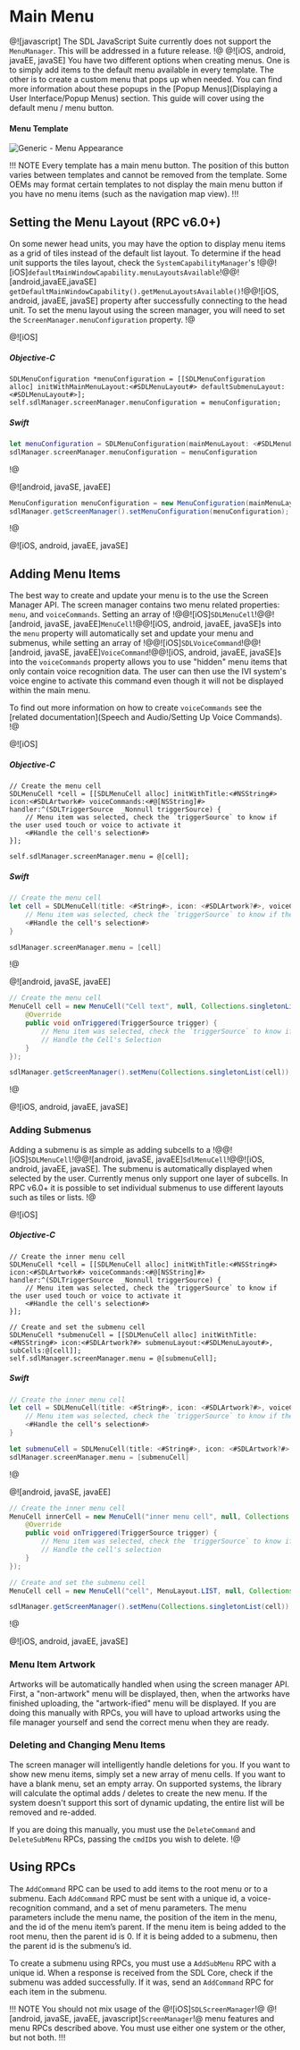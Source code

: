 # Main Menu
@![javascript]
The SDL JavaScript Suite currently does not support the `MenuManager`. This will be addressed in a future release.
!@
@![iOS, android, javaEE, javaSE]
You have two different options when creating menus. One is to simply add items to the default menu available in every template. The other is to create a custom menu that pops up when needed. You can find more information about these popups in the [Popup Menus](Displaying a User Interface/Popup Menus) section. This guide will cover using the default menu / menu button.

#### Menu Template
![Generic - Menu Appearance](assets/Generic_menu_dark.png)

!!! NOTE
Every template has a main menu button. The position of this button varies between templates and cannot be removed from the template. Some OEMs may format certain templates to not display the main menu button if you have no menu items (such as the navigation map view).
!!!

## Setting the Menu Layout (RPC v6.0+)
On some newer head units, you may have the option to display menu items as a grid of tiles instead of the default list layout. To determine if the head unit supports the tiles layout, check the `SystemCapabilityManager`'s !@@![iOS]`defaultMainWindowCapability.menuLayoutsAvailable`!@@![android,javaEE,javaSE] `getDefaultMainWindowCapability().getMenuLayoutsAvailable()`!@@![iOS, android, javaEE, javaSE] property after successfully connecting to the head unit. To set the menu layout using the screen manager, you will need to set the `ScreenManager.menuConfiguration` property.
!@

@![iOS]
##### Objective-C
```objc
SDLMenuConfiguration *menuConfiguration = [[SDLMenuConfiguration alloc] initWithMainMenuLayout:<#SDLMenuLayout#> defaultSubmenuLayout:<#SDLMenuLayout#>];
self.sdlManager.screenManager.menuConfiguration = menuConfiguration;
```
##### Swift
```swift
let menuConfiguration = SDLMenuConfiguration(mainMenuLayout: <#SDLMenuLayout#>, defaultSubmenuLayout: <#SDLMenuLayout#>)
sdlManager.screenManager.menuConfiguration = menuConfiguration
```
!@

@![android, javaSE, javaEE]
```java
MenuConfiguration menuConfiguration = new MenuConfiguration(mainMenuLayout, submenuLayout);
sdlManager.getScreenManager().setMenuConfiguration(menuConfiguration);
```
!@

@![iOS, android, javaEE, javaSE]
## Adding Menu Items 
The best way to create and update your menu is to the use the Screen Manager API. The screen manager contains two menu related properties: `menu`, and `voiceCommands`. Setting an array of !@@![iOS]`SDLMenuCell`!@@![android, javaSE, javaEE]`MenuCell`!@@![iOS, android, javaEE, javaSE]s into the `menu` property will automatically set and update your menu and submenus, while setting an array of !@@![iOS]`SDLVoiceCommand`!@@![android, javaSE, javaEE]`VoiceCommand`!@@![iOS, android, javaEE, javaSE]s into the `voiceCommands` property allows you to use "hidden" menu items that only contain voice recognition data. The user can then use the IVI system's voice engine to activate this command even though it will not be displayed within the main menu.

To find out more information on how to create `voiceCommands` see the [related documentation](Speech and Audio/Setting Up Voice Commands).
!@

@![iOS]
##### Objective-C
```objc
// Create the menu cell
SDLMenuCell *cell = [[SDLMenuCell alloc] initWithTitle:<#NSString#> icon:<#SDLArtwork#> voiceCommands:<#@[NSString]#> handler:^(SDLTriggerSource  _Nonnull triggerSource) {
    // Menu item was selected, check the `triggerSource` to know if the user used touch or voice to activate it
    <#Handle the cell's selection#>
}];

self.sdlManager.screenManager.menu = @[cell];
```

##### Swift
```swift
// Create the menu cell
let cell = SDLMenuCell(title: <#String#>, icon: <#SDLArtwork?#>, voiceCommands: <#[String]?#>) { (triggerSource: SDLTriggerSource) in
    // Menu item was selected, check the `triggerSource` to know if the user used touch or voice to activate it
    <#Handle the cell's selection#>
}

sdlManager.screenManager.menu = [cell]
```
!@

@![android, javaSE, javaEE]
```java
// Create the menu cell
MenuCell cell = new MenuCell("Cell text", null, Collections.singletonList("cell text"), new MenuSelectionListener() {
    @Override
    public void onTriggered(TriggerSource trigger) {
        // Menu item was selected, check the `triggerSource` to know if the user used touch or voice to activate it
        // Handle the Cell's Selection
    }
});

sdlManager.getScreenManager().setMenu(Collections.singletonList(cell));
```
!@

@![iOS, android, javaEE, javaSE]
### Adding Submenus
Adding a submenu is as simple as adding subcells to a !@@![iOS]`SDLMenuCell`!@@![android, javaSE, javaEE]`SdlMenuCell`!@@![iOS, android, javaEE, javaSE]. The submenu is automatically displayed when selected by the user. Currently menus only support one layer of subcells. In RPC v6.0+ it is possible to set individual submenus to use different layouts such as tiles or lists.
!@

@![iOS]
##### Objective-C
```objc
// Create the inner menu cell
SDLMenuCell *cell = [[SDLMenuCell alloc] initWithTitle:<#NSString#> icon:<#SDLArtwork#> voiceCommands:<#@[NSString]#> handler:^(SDLTriggerSource  _Nonnull triggerSource) {
    // Menu item was selected, check the `triggerSource` to know if the user used touch or voice to activate it
    <#Handle the cell's selection#>
}];

// Create and set the submenu cell
SDLMenuCell *submenuCell = [[SDLMenuCell alloc] initWithTitle:<#NSString#> icon:<#SDLArtwork?#> submenuLayout:<#SDLMenuLayout#>, subCells:@[cell]];
self.sdlManager.screenManager.menu = @[submenuCell];
```

##### Swift
```swift
// Create the inner menu cell
let cell = SDLMenuCell(title: <#String#>, icon: <#SDLArtwork?#>, voiceCommands: <#[String]?#>) { (triggerSource: SDLTriggerSource) in
    // Menu item was selected, check the `triggerSource` to know if the user used touch or voice to activate it
    <#Handle the cell's selection#>
}

let submenuCell = SDLMenuCell(title: <#String#>, icon: <#SDLArtwork?#>, submenuLayout: <#SDLMenuLayout#>, subCells: [cell])
sdlManager.screenManager.menu = [submenuCell]
```
!@

@![android, javaSE, javaEE]
```java
// Create the inner menu cell
MenuCell innerCell = new MenuCell("inner menu cell", null, Collections.singletonList("inner menu cell"), new MenuSelectionListener() {
    @Override
    public void onTriggered(TriggerSource trigger) {
        // Menu item was selected, check the `triggerSource` to know if the user used touch or voice to activate it
        // Handle the cell's selection
    }
});

// Create and set the submenu cell
MenuCell cell = new MenuCell("cell", MenuLayout.LIST, null, Collections.singletonList(innerCell));

sdlManager.getScreenManager().setMenu(Collections.singletonList(cell));
```
!@

@![iOS, android, javaEE, javaSE]
### Menu Item Artwork
Artworks will be automatically handled when using the screen manager API. First, a "non-artwork" menu will be displayed, then, when the artworks have finished uploading, the "artwork-ified" menu will be displayed. If you are doing this manually with RPCs, you will have to upload artworks using the file manager yourself and send the correct menu when they are ready.

### Deleting and Changing Menu Items
The screen manager will intelligently handle deletions for you. If you want to show new menu items, simply set a new array of menu cells. If you want to have a blank menu, set an empty array. On supported systems, the library will calculate the optimal adds / deletes to create the new menu. If the system doesn't support this sort of dynamic updating, the entire list will be removed and re-added.

If you are doing this manually, you must use the `DeleteCommand` and `DeleteSubMenu` RPCs, passing the `cmdID`s you wish to delete.
!@

## Using RPCs
The `AddCommand` RPC can be used to add items to the root menu or to a submenu. Each `AddCommand` RPC must be sent with a unique id, a voice-recognition command, and a set of menu parameters. The menu parameters include the menu name, the position of the item in the menu, and the id of the menu item’s parent. If the menu item is being added to the root menu, then the parent id is 0. If it is being added to a submenu, then the parent id is the submenu’s id.

To create a submenu using RPCs, you must use a `AddSubMenu` RPC with a unique id. When a response is received from the SDL Core, check if the submenu was added successfully. If it was, send an `AddCommand` RPC for each item in the submenu.

!!! NOTE
You should not mix usage of the @![iOS]`SDLScreenManager`!@ @![android, javaSE, javaEE, javascript]`ScreenManager`!@ menu features and menu RPCs described above. You must use either one system or the other, but not both.
!!!

